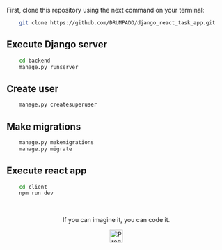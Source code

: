 First, clone this repository using the next command on your terminal:
```bash
    git clone https://github.com/DRUMPADD/django_react_task_app.git
```

## Execute Django server
```bash
    cd backend
    manage.py runserver
```

## Create user
```bash
    manage.py createsuperuser
```

## Make migrations
```bash
    manage.py makemigrations
    manage.py migrate
```


## Execute react app
```bash
    cd client
    npm run dev
```

<br />
<div align="center">
    <p>If you can imagine it, you can code it.</p><img src="https://media0.giphy.com/media/MdA16VIoXKKxNE8Stk/giphy.gif?cid=ecf05e470s8p0tzli7kenujr4c1rp7j8710t46uh3yqh8gy7&rid=giphy.gif&ct=g" width="30" alt="Programming" />
</div>
